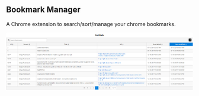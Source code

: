 
## Bookmark Manager

A Chrome extension to search/sort/manage your chrome bookmarks.

![alt text](images/screenshot.png "Screenshot")

